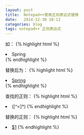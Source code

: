 ```yaml
---
layout: post
title:  Notepad++使用正则表达式替换
date:   2014-12-30 10:12
categories: blog
tags: notepad++ 正则表达式
---
```

如：
{% highlight html %}
<li>Spring</li>
{% endhighlight %}

替换后为：
{% highlight html %}
<li><a href='#'>Spring</a></li>
{% endhighlight %}

查找的正则：
{% highlight html %}
<li>([^<]*)
{% endhighlight %}

替换的正则：
{% highlight html %}
<li><a href='#'>$1</a>
{% endhighlight %}